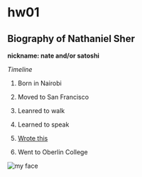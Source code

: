 # hw01

## Biography of Nathaniel Sher

**nickname: nate and/or satoshi**

*Timeline*

1. Born in Nairobi

2. Moved to San Francisco

3. Leanred to walk

4. Learned to speak

5. [Wrote this](http://chicagopolicyreview.org/2018/12/21/can-china-tip-the-balance-the-security-dilemma-in-east-asia/)

6. Went to Oberlin College

![my face](/Users/nathanielsher/Desktop/cfssrepo/hw01/35682319_2227964173885731_5758648238731165696_o.jpg)

